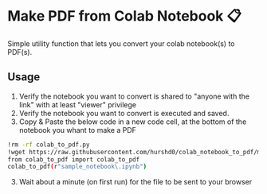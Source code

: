 # Make PDF from Colab Notebook 📋

Simple utility function that lets you convert your colab notebook(s) to PDF(s).

## Usage
1. Verify the notebook you want to convert is shared to "anyone with the link" with at least "viewer" privilege 
2. Verify the notebook you want to convert is executed and saved.
3. Copy & Paste the below code in a new code cell, at the bottom of the notebook you whant to make a PDF
    
```bash
!rm -rf colab_to_pdf.py
!wget https://raw.githubusercontent.com/hurshd0/colab_notebook_to_pdf/master/colab_to_pdf.py
from colab_to_pdf import colab_to_pdf
colab_to_pdf(r"sample_notebook\.ipynb")
```
3. Wait about a minute (on first run) for the file to be sent to your browser
